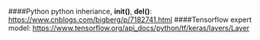 ####Python
python inheriance, __init()__, __del()__:
https://www.cnblogs.com/bigberg/p/7182741.html
####Tensorflow
expert model:
https://www.tensorflow.org/api_docs/python/tf/keras/layers/Layer

